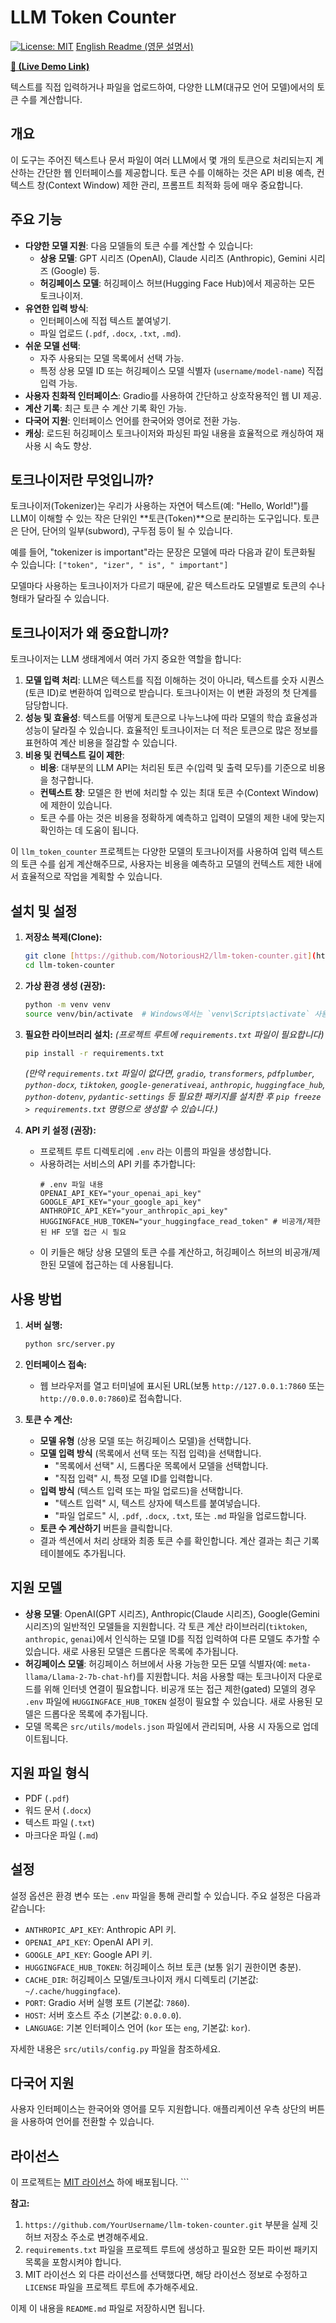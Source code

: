 # LLM Token Counter

[![License: MIT](https://img.shields.io/badge/License-MIT-yellow.svg)](https://opensource.org/licenses/MIT) [English Readme (영문 설명서)](readme_eng.md)

**[🚀 (Live Demo Link)](http://notolab.64bit.kr/tokenizer/)**

텍스트를 직접 입력하거나 파일을 업로드하여, 다양한 LLM(대규모 언어 모델)에서의 토큰 수를 계산합니다.

## 개요

이 도구는 주어진 텍스트나 문서 파일이 여러 LLM에서 몇 개의 토큰으로 처리되는지 계산하는 간단한 웹 인터페이스를 제공합니다. 토큰 수를 이해하는 것은 API 비용 예측, 컨텍스트 창(Context Window) 제한 관리, 프롬프트 최적화 등에 매우 중요합니다.

## 주요 기능

* **다양한 모델 지원**: 다음 모델들의 토큰 수를 계산할 수 있습니다:
    * **상용 모델**: GPT 시리즈 (OpenAI), Claude 시리즈 (Anthropic), Gemini 시리즈 (Google) 등.
    * **허깅페이스 모델**: 허깅페이스 허브(Hugging Face Hub)에서 제공하는 모든 토크나이저.
* **유연한 입력 방식**:
    * 인터페이스에 직접 텍스트 붙여넣기.
    * 파일 업로드 (`.pdf`, `.docx`, `.txt`, `.md`).
* **쉬운 모델 선택**:
    * 자주 사용되는 모델 목록에서 선택 가능.
    * 특정 상용 모델 ID 또는 허깅페이스 모델 식별자 (`username/model-name`) 직접 입력 가능.
* **사용자 친화적 인터페이스**: Gradio를 사용하여 간단하고 상호작용적인 웹 UI 제공.
* **계산 기록**: 최근 토큰 수 계산 기록 확인 가능.
* **다국어 지원**: 인터페이스 언어를 한국어와 영어로 전환 가능.
* **캐싱**: 로드된 허깅페이스 토크나이저와 파싱된 파일 내용을 효율적으로 캐싱하여 재사용 시 속도 향상.

## 토크나이저란 무엇입니까?

토크나이저(Tokenizer)는 우리가 사용하는 자연어 텍스트(예: "Hello, World!")를 LLM이 이해할 수 있는 작은 단위인 **토큰(Token)**으로 분리하는 도구입니다. 토큰은 단어, 단어의 일부(subword), 구두점 등이 될 수 있습니다.

예를 들어, "tokenizer is important"라는 문장은 모델에 따라 다음과 같이 토큰화될 수 있습니다:
`["token", "izer", " is", " important"]`

모델마다 사용하는 토크나이저가 다르기 때문에, 같은 텍스트라도 모델별로 토큰의 수나 형태가 달라질 수 있습니다.

## 토크나이저가 왜 중요합니까?

토크나이저는 LLM 생태계에서 여러 가지 중요한 역할을 합니다:

1.  **모델 입력 처리**: LLM은 텍스트를 직접 이해하는 것이 아니라, 텍스트를 숫자 시퀀스(토큰 ID)로 변환하여 입력으로 받습니다. 토크나이저는 이 변환 과정의 첫 단계를 담당합니다.
2.  **성능 및 효율성**: 텍스트를 어떻게 토큰으로 나누느냐에 따라 모델의 학습 효율성과 성능이 달라질 수 있습니다. 효율적인 토크나이저는 더 적은 토큰으로 많은 정보를 표현하여 계산 비용을 절감할 수 있습니다.
3.  **비용 및 컨텍스트 길이 제한**:
    * **비용**: 대부분의 LLM API는 처리된 토큰 수(입력 및 출력 모두)를 기준으로 비용을 청구합니다.
    * **컨텍스트 창**: 모델은 한 번에 처리할 수 있는 최대 토큰 수(Context Window)에 제한이 있습니다.
    * 토큰 수를 아는 것은 비용을 정확하게 예측하고 입력이 모델의 제한 내에 맞는지 확인하는 데 도움이 됩니다.

이 `llm_token_counter` 프로젝트는 다양한 모델의 토크나이저를 사용하여 입력 텍스트의 토큰 수를 쉽게 계산해주므로, 사용자는 비용을 예측하고 모델의 컨텍스트 제한 내에서 효율적으로 작업을 계획할 수 있습니다.

## 설치 및 설정

1.  **저장소 복제(Clone):**
    ```bash
    git clone [https://github.com/NotoriousH2/llm-token-counter.git](https://github.com/NotoriousH2/llm-token-counter.git) # YourUsername을 실제 사용자명으로 변경하세요
    cd llm-token-counter
    ```

2.  **가상 환경 생성 (권장):**
    ```bash
    python -m venv venv
    source venv/bin/activate  # Windows에서는 `venv\Scripts\activate` 사용
    ```

3.  **필요한 라이브러리 설치:**
    *(프로젝트 루트에 `requirements.txt` 파일이 필요합니다)*
    ```bash
    pip install -r requirements.txt
    ```
    *(만약 `requirements.txt` 파일이 없다면, `gradio`, `transformers`, `pdfplumber`, `python-docx`, `tiktoken`, `google-generativeai`, `anthropic`, `huggingface_hub`, `python-dotenv`, `pydantic-settings` 등 필요한 패키지를 설치한 후 `pip freeze > requirements.txt` 명령으로 생성할 수 있습니다.)*

4.  **API 키 설정 (권장):**
    * 프로젝트 루트 디렉토리에 `.env` 라는 이름의 파일을 생성합니다.
    * 사용하려는 서비스의 API 키를 추가합니다:
        ```dotenv
        # .env 파일 내용
        OPENAI_API_KEY="your_openai_api_key"
        GOOGLE_API_KEY="your_google_api_key"
        ANTHROPIC_API_KEY="your_anthropic_api_key"
        HUGGINGFACE_HUB_TOKEN="your_huggingface_read_token" # 비공개/제한된 HF 모델 접근 시 필요
        ```
    * 이 키들은 해당 상용 모델의 토큰 수를 계산하고, 허깅페이스 허브의 비공개/제한된 모델에 접근하는 데 사용됩니다.

## 사용 방법

1.  **서버 실행:**
    ```bash
    python src/server.py
    ```

2.  **인터페이스 접속:**
    * 웹 브라우저를 열고 터미널에 표시된 URL(보통 `http://127.0.0.1:7860` 또는 `http://0.0.0.0:7860`)로 접속합니다.

3.  **토큰 수 계산:**
    * **모델 유형** (상용 모델 또는 허깅페이스 모델)을 선택합니다.
    * **모델 입력 방식** (목록에서 선택 또는 직접 입력)을 선택합니다.
        * "목록에서 선택" 시, 드롭다운 목록에서 모델을 선택합니다.
        * "직접 입력" 시, 특정 모델 ID를 입력합니다.
    * **입력 방식** (텍스트 입력 또는 파일 업로드)을 선택합니다.
        * "텍스트 입력" 시, 텍스트 상자에 텍스트를 붙여넣습니다.
        * "파일 업로드" 시, `.pdf`, `.docx`, `.txt`, 또는 `.md` 파일을 업로드합니다.
    * **토큰 수 계산하기** 버튼을 클릭합니다.
    * 결과 섹션에서 처리 상태와 최종 토큰 수를 확인합니다. 계산 결과는 최근 기록 테이블에도 추가됩니다.

## 지원 모델

* **상용 모델**: OpenAI(GPT 시리즈), Anthropic(Claude 시리즈), Google(Gemini 시리즈)의 일반적인 모델들을 지원합니다. 각 토큰 계산 라이브러리(`tiktoken`, `anthropic`, `genai`)에서 인식하는 모델 ID를 직접 입력하여 다른 모델도 추가할 수 있습니다. 새로 사용된 모델은 드롭다운 목록에 추가됩니다.
* **허깅페이스 모델**: 허깅페이스 허브에서 사용 가능한 모든 모델 식별자(예: `meta-llama/Llama-2-7b-chat-hf`)를 지원합니다. 처음 사용할 때는 토크나이저 다운로드를 위해 인터넷 연결이 필요합니다. 비공개 또는 접근 제한(gated) 모델의 경우 `.env` 파일에 `HUGGINGFACE_HUB_TOKEN` 설정이 필요할 수 있습니다. 새로 사용된 모델은 드롭다운 목록에 추가됩니다.
* 모델 목록은 `src/utils/models.json` 파일에서 관리되며, 사용 시 자동으로 업데이트됩니다.

## 지원 파일 형식

* PDF (`.pdf`)
* 워드 문서 (`.docx`)
* 텍스트 파일 (`.txt`)
* 마크다운 파일 (`.md`)

## 설정

설정 옵션은 환경 변수 또는 `.env` 파일을 통해 관리할 수 있습니다. 주요 설정은 다음과 같습니다:

* `ANTHROPIC_API_KEY`: Anthropic API 키.
* `OPENAI_API_KEY`: OpenAI API 키.
* `GOOGLE_API_KEY`: Google API 키.
* `HUGGINGFACE_HUB_TOKEN`: 허깅페이스 허브 토큰 (보통 읽기 권한이면 충분).
* `CACHE_DIR`: 허깅페이스 모델/토크나이저 캐시 디렉토리 (기본값: `~/.cache/huggingface`).
* `PORT`: Gradio 서버 실행 포트 (기본값: `7860`).
* `HOST`: 서버 호스트 주소 (기본값: `0.0.0.0`).
* `LANGUAGE`: 기본 인터페이스 언어 (`kor` 또는 `eng`, 기본값: `kor`).

자세한 내용은 `src/utils/config.py` 파일을 참조하세요.

## 다국어 지원

사용자 인터페이스는 한국어와 영어를 모두 지원합니다. 애플리케이션 우측 상단의 버튼을 사용하여 언어를 전환할 수 있습니다.

## 라이선스

이 프로젝트는 [MIT 라이선스](LICENSE) 하에 배포됩니다. ```

**참고:**

1.  `https://github.com/YourUsername/llm-token-counter.git` 부분을 실제 깃허브 저장소 주소로 변경해주세요.
2.  `requirements.txt` 파일을 프로젝트 루트에 생성하고 필요한 모든 파이썬 패키지 목록을 포함시켜야 합니다.
3.  MIT 라이선스 외 다른 라이선스를 선택했다면, 해당 라이선스 정보로 수정하고 `LICENSE` 파일을 프로젝트 루트에 추가해주세요.

이제 이 내용을 `README.md` 파일로 저장하시면 됩니다.

